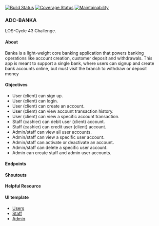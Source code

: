[![Build Status](https://travis-ci.com/oolushola/Banka.svg?branch=develop)](https://travis-ci.com/oolushola/Banka) [![Coverage Status](https://coveralls.io/repos/github/oolushola/Banka/badge.svg?branch=develop)](https://coveralls.io/github/oolushola/Banka?branch=develop) [![Maintainability](https://api.codeclimate.com/v1/badges/b5cadd3bb7b57281c835/maintainability)](https://codeclimate.com/github/oolushola/Banka/maintainability)

### ADC-BANKA
LOS-Cycle 43 Challenge.

#### About
Banka is a light-weight core banking application that powers banking operations like account creation, customer deposit and withdrawals. This app is meant to support a single bank, where users can signup and create bank accounts online, but must visit the branch to withdraw or deposit money

#### Objectives
- User (client) can sign up.
- User (client) can login.
- User (client) can create an account.
- User (client) can view account transaction history.
- User (client) can view a specific account transaction.
- Staff (cashier) can debit user (client) account.
- Staff (cashier) can credit user (client) account.
- Admin/staff can view all user accounts.
- Admin/staff can view a specific user account.
- Admin/staff can activate or deactivate an account.
- Admin/staff can delete a specific user account.
- Admin can create staff and admin user accounts.

#### Endpoints

#### Shoutouts 

#### Helpful Resource

#### UI template

- [Users](https://oolushola.github.io/Banka/)
- [Staff](https://oolushola.github.io/Banka/staff/)
- [Admin](https://oolushola.github.io/Banka/admin/)
